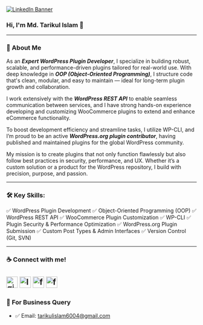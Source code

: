 [![LinkedIn Banner](https://media.licdn.com/dms/image/v2/D4E16AQEXwB1Omv3t1A/profile-displaybackgroundimage-shrink_350_1400/B4EZZlr38GHoAc-/0/1745462723809?e=1750896000&v=beta&t=wvZ9lbiq4ZMtvnBrNE9F982ytqcbmVYPZ_pZKGZxLZM)](https://www.linkedin.com/in/tarikulalways)

### Hi, I'm Md. Tarikul Islam 👋

---

### 🚀 About Me
As an ***Expert WordPress Plugin Developer***, I specialize in building robust, scalable, and performance-driven plugins tailored for real-world use. With deep knowledge in ***OOP (Object-Oriented Programming)***, I structure code that's clean, modular, and easy to maintain — ideal for long-term plugin growth and collaboration.

I work extensively with the ***WordPress REST API*** to enable seamless communication between services, and I have strong hands-on experience developing and customizing WooCommerce plugins to extend and enhance eCommerce functionality.

To boost development efficiency and streamline tasks, I utilize WP-CLI, and I’m proud to be an active ***WordPress.org plugin contributor***, having published and maintained plugins for the global WordPress community.

My mission is to create plugins that not only function flawlessly but also follow best practices in security, performance, and UX. Whether it’s a custom solution or a product for the WordPress repository, I build with precision, purpose, and passion.

---

### 🛠️ Key Skills:

✅ WordPress Plugin Development
✅ Object-Oriented Programming (OOP)
✅ WordPress REST API
✅ WooCommerce Plugin Customization
✅ WP-CLI
✅ Plugin Security & Performance Optimization
✅ WordPress.org Plugin Submission
✅ Custom Post Types & Admin Interfaces
✅ Version Control (Git, SVN)

---

### ☕ Connect with me!
[<img src='https://img.icons8.com/ios-filled/50/f000/github.png' alt='github' height='30'>](https://github.com/tarikulalways)
[<img src='https://img.icons8.com/ios-filled/50/f000/linkedin.png' alt='linkedin' height='30'>](https://www.linkedin.com/in/tarikulalways/) 
[<img src='https://img.icons8.com/ios-filled/50/f000/facebook.png' alt='facebook' height='30'>](https://www.facebook.com/tarikulalways)
[<img src='https://img.icons8.com/ios-filled/50/f000/wordpress.png' alt='facebook' height='30'>](https://profiles.wordpress.org/tarikulalways/)
---

### 📧 For Business Query
- ✅ Email: tarikulislam6004@gmail.com

